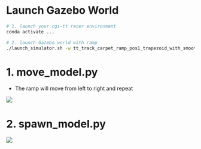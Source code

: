 # Launch Gazebo World
```sh
# 1. launch your cgi-tt racer environment
conda activate ...

# 2. launch Gazebo world with ramp
./launch_simulator.sh -w tt_track_carpet_ramp_pos1_trapezoid_with_smooth_multilines -n 1
```
# 1. move_model.py

- The ramp will move from left to right and repeat

![](https://i.imgur.com/ZFXzBgP.png)

# 2. spawn_model.py
![](https://i.imgur.com/nuopU41.png)



